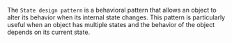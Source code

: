 The `State design pattern` is a behavioral pattern that allows an object to alter its behavior when its internal state changes. This pattern is particularly useful when an object has multiple states and the behavior of the object depends on its current state.

